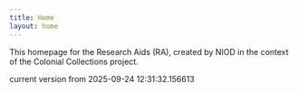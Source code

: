 ```yaml
---
title: Home
layout: home
---
```


This homepage for the Research Aids (RA), created by NIOD in the context of the Colonial Collections project. 


current version from 2025-09-24 12:31:32.156613